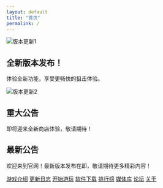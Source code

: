```yaml
---
layout: default
title: "首页"
permalink: /
---
```


<div class="hero" data-aos="fade-up">
  <!-- 动态宣传横幅（轮播图） -->
  <div class="slider">
    <div class="slide active">
      <img src="{{ '/images/spxdzmmz.png' | relative_url }}" alt="版本更新1" loading="lazy">
      <div class="slide-caption">
        <h2>全新版本发布！</h2>
        <p>体验全新功能，享受更畅快的狙击体验。</p>
      </div>
    </div>
    <div class="slide">
      <img src="{{ '/images/3.png' | relative_url }}" alt="版本更新2" loading="lazy">
      <div class="slide-caption">
        <h2>重大公告</h2>
        <p>即将迎来全新商店体验，敬请期待！</p>
      </div>
    </div>
    <!-- 根据需要添加更多轮播项 -->
  </div>
</div>

<div class="announcement" data-aos="fade-up">
  <h2>最新公告</h2>
  <p>欢迎来到官网！最新版本发布在即，敬请期待更多精彩内容！</p>
</div>

<div class="button-group" data-aos="fade-up">
  <a class="button" href="{{ '/intro/' | relative_url }}">游戏介绍</a>
  <a class="button" href="{{ '/changelog/' | relative_url }}">更新日志</a>
  <a class="button" href="{{ '/play/' | relative_url }}">开始游玩</a>
  <a class="button" href="{{ '/download/' | relative_url }}">软件下载</a>
  <a class="button" href="{{ '/leaderboard/' | relative_url }}">排行榜</a>
  <a class="button" href="{{ '/gallery/' | relative_url }}">媒体库</a>
  <a class="button" href="{{ '/forum/' | relative_url }}">论坛</a>
  <a class="button" href="{{ '/about/' | relative_url }}">关于</a>
</div>

<!-- 简单轮播图脚本 -->
<script>
document.addEventListener("DOMContentLoaded", function() {
  const slides = document.querySelectorAll('.slider .slide');
  let currentSlide = 0;
  function nextSlide() {
    slides[currentSlide].classList.remove('active');
    currentSlide = (currentSlide + 1) % slides.length;
    slides[currentSlide].classList.add('active');
  }
  setInterval(nextSlide, 5000); // 每5秒切换一次
});
</script>
